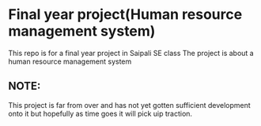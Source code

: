 
# Final year project(Human resource management system)
This repo is for a final year project in Saipali SE class
The project is about a human resource management system

## NOTE:
This project is far from over and has not yet gotten sufficient development onto it but hopefully as time goes it will pick uip traction.
